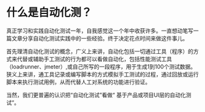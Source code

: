 # 什么是自动化测？

真正学习和实践自动化测试一年，自我感觉这一个年中收获许多。一直想动笔写一篇文章分享自动化测试实践中的一些经验。终于决定花点时间来做这件事儿。

首先理清自动化测试的概念，广义上来讲，自动化包括一切通过工具（程序）的方式来代替或辅助手工测试的行为都可以看做自动化，包括性能测试工具（loadrunner、jmeter）,或自己所写的一段程序，用于生成1到100个测试数据。狭义上来讲，通工具记录或编写脚本的方式模拟手工测试的过程，通过回放或运行脚本来执行测试用例，从而代替人工对系统的功能进行验证。

当然，我们更普遍的认识把“自动化测试”看做“ 基于产品或项目UI层的自动化测试”。
